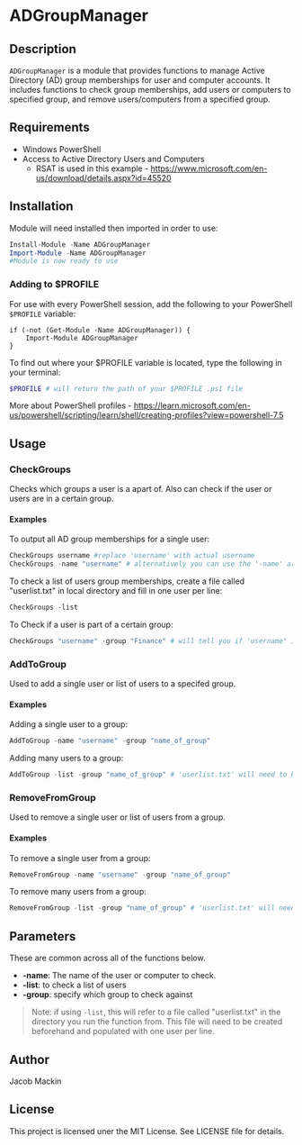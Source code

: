 # ADGroupManager

## Description
`ADGroupManager` is a module that provides functions to manage Active Directory (AD) group memberships for user and computer accounts. It includes functions to check group memberships, add users or computers to specified group, and remove users/computers from a specified group.

## Requirements

- Windows PowerShell
- Access to Active Directory Users and Computers
     - RSAT is used in this example - https://www.microsoft.com/en-us/download/details.aspx?id=45520

## Installation
Module will need installed then imported in order to use:
```powershell
Install-Module -Name ADGroupManager
Import-Module -Name ADGroupManager
#Module is now ready to use
```
### Adding to $PROFILE
For use with every PowerShell session, add the following to your PowerShell `$PROFILE` variable:
```shell
if (-not (Get-Module -Name ADGroupManager)) {
    Import-Module ADGroupManager
}
```
To find out where your $PROFILE variable is located, type the following in your terminal:
```powershell
$PROFILE # will return the path of your $PROFILE .ps1 file
```

More about PowerShell profiles - https://learn.microsoft.com/en-us/powershell/scripting/learn/shell/creating-profiles?view=powershell-7.5
## Usage

### CheckGroups
Checks which groups a user is a apart of. Also can check if the user or users are in a certain group.


#### Examples
To output all AD group memberships for a single user:
```powershell
CheckGroups username #replace 'username' with actual username
CheckGroups -name "username" # alternatively you can use the '-name' argument
```
To check a list of users group memberships, create a file called "userlist.txt" in local directory and fill in one user per line:
```powershell
CheckGroups -list
```
To Check if a user is part of a certain group:
```powershell
CheckGroups "username" -group "Finance" # will tell you if 'username" is in the 'Finance' group.
```

### AddToGroup
Used to add a single user or list of users to a specifed group.


#### Examples
Adding a single user to a group:
```powershell
AddToGroup -name "username" -group "name_of_group"
```
Adding many users to a group:
```powershell
AddToGroup -list -group "name_of_group" # 'userlist.txt' will need to be populated with one user per line
```

### RemoveFromGroup

Used to remove a single user or list of users from a group.

#### Examples
To remove a single user from a group:
```powershell
RemoveFromGroup -name "username" -group "name_of_group"
```
To remove many users from a group:
```powershell
RemoveFromGroup -list -group "name_of_group" # 'userlist.txt' will need to be populated
```

## Parameters
These are common across all of the functions below.
- **-name**: The name of the user or computer to check.
- **-list**: to check a list of users
- **-group**: specify which group to check against
> Note: if using `-list`, this will refer to a file called "userlist.txt" in the directory you run the function from.  This file will need to be created beforehand and populated with one user per line.

## Author

Jacob Mackin

## License

This project is licensed uner the MIT License. See LICENSE file for details.
